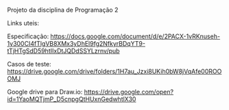 Projeto da disciplina de Programação 2

Links uteis:

Especificação: https://docs.google.com/document/d/e/2PACX-1vRKnuseh-1y300CI4fTlgVB8XMx3yDhEl9fg2NfkyrBDqYT9-tTjHTgSdD59htIIxDtJQDdSSYLzrnv/pub

Casos de teste: https://drive.google.com/drive/folders/1H7au_Jzxi8UKih0bW8jVqAfe00ROOOMJ

Google drive para Draw.io: https://drive.google.com/open?id=1YaoMQTjmP_D5cnpgQtHUxnGedwhtlX30
